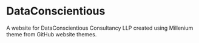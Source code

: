 # DataConscientious

A website for DataConscientious Consultancy LLP created using Millenium theme from GitHub website themes.

